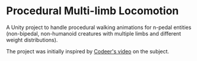 # Procedural Multi-limb Locomotion
A Unity project to handle procedural walking animations for n-pedal entities (non-bipedal, non-humanoid creatures with multiple limbs and different weight distributions).

The project was initially inspired by [Codeer's video](https://www.youtube.com/watch?v=e6Gjhr1IP6w) on the subject.
